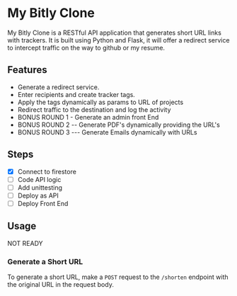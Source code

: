 # My Bitly Clone

My Bitly Clone is a RESTful API application that generates short URL links with trackers. It is built using Python and Flask, it will offer a redirect service to intercept traffic on the way to github or my resume.

## Features

- Generate a redirect service.
- Enter recipients and create tracker tags.
- Apply the tags dynamically as params to URL of projects
- Redirect traffic to the destination and log the activity
- BONUS ROUND 1 - Generate an admin front End
- BONUS ROUND 2 -- Generate PDF's dynamically providing the URL's
- BONUS ROUND 3 --- Generate Emails dynamically with URLs 


## Steps

- [x] Connect to firestore
- [ ] Code API logic
- [ ] Add unittesting
- [ ] Deploy as API
- [ ] Deploy Front End

## Usage

NOT READY


### Generate a Short URL

To generate a short URL, make a `POST` request to the `/shorten` endpoint with the original URL in the request body.
